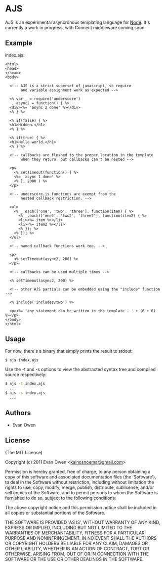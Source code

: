 
# AJS

 AJS is an experimental asyncronous templating language for [Node](http://nodejs.org).
 It's currently a work in progress, with Connect middleware coming soon.

## Example

index.ajs:

```` erb
<html>
<head>
</head>
<body>
  
  <!-- AJS is a strict superset of javascript, so require 
       and variable assignment work as expected -->
  
  <% var _ = require('underscore')
   , async2 = function() { %>
  <div><%= 'async 2 done' %></div>
  <% } %>
  
  <% if(false) { %>
  <h1>Hidden.</h1>
  <% } %>

  <% if(true) { %>
  <h1>Hello world.</h1>
  <% } %>

  <!-- callbacks are flushed to the proper location in the template
       when they return, but callbacks can't be nested -->
       
  <p>
    <% setTimeout(function() { %>
    <%= 'async 1 done' %>
    <% }, 2000 ) %>
  </p>
  
  <!-- underscore.js functions are exempt from the
       nested callback restriction. -->
  
  <ul>
    <% _.each(['one', 'two', 'three'], function(item) { %>
      <% _.each(['one2', 'two2', 'three2'], function(item2) { %>
      <li><%= item %></li>
      <li><%= item2 %></li>
      <% }); %>
    <% }); %>
  </ul>
  
  <!-- named callback functions work too. -->
  
  <p>
    <% setTimeout(async2, 200) %>
  </p>

  <!-- callbacks can be used multiple times -->
  
  <% setTimeout(async2, 200) %>
  
  <!-- other AJS partials can be embedded using the "include" function -->
  
  <% include('includes/two') %>
  
  <p><%= 'any statement can be written to the template - ' + (6 + 6) %></p>
</body>
</html>

````

## Usage

For now, there's a binary that simply prints the result to stdout:

```` bash
$ ajs index.ajs
````

Use the -t and -s options to view the abstracted syntax tree and compiled source respectively:

```` bash
$ ajs -t index.ajs
  ...
$ ajs -s index.ajs
  ...
````

    
    
## Authors

  * Evan Owen

## License 

(The MIT License)

Copyright (c) 2011 Evan Owen &lt;kainosnoema@gmail.com&gt;

Permission is hereby granted, free of charge, to any person obtaining
a copy of this software and associated documentation files (the
'Software'), to deal in the Software without restriction, including
without limitation the rights to use, copy, modify, merge, publish,
distribute, sublicense, and/or sell copies of the Software, and to
permit persons to whom the Software is furnished to do so, subject to
the following conditions:

The above copyright notice and this permission notice shall be
included in all copies or substantial portions of the Software.

THE SOFTWARE IS PROVIDED 'AS IS', WITHOUT WARRANTY OF ANY KIND,
EXPRESS OR IMPLIED, INCLUDING BUT NOT LIMITED TO THE WARRANTIES OF
MERCHANTABILITY, FITNESS FOR A PARTICULAR PURPOSE AND NONINFRINGEMENT.
IN NO EVENT SHALL THE AUTHORS OR COPYRIGHT HOLDERS BE LIABLE FOR ANY
CLAIM, DAMAGES OR OTHER LIABILITY, WHETHER IN AN ACTION OF CONTRACT,
TORT OR OTHERWISE, ARISING FROM, OUT OF OR IN CONNECTION WITH THE
SOFTWARE OR THE USE OR OTHER DEALINGS IN THE SOFTWARE.